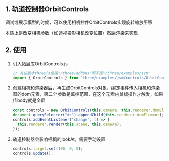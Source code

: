 ## 1. 轨道控制器OrbitControls

调试或展示模型的时候，可以使用相机控件OrbitControls实现旋转缩放平移

本质上是改变相机参数（如透视投影相机改变位置）然后渲染来实现

## 2. 使用

1. 引入拓展库OrbitControls.js

   ```js
   // 有些版本threejs使用"/three/addons"而不是"/three/examples/jsm"
   import { OrbitControls } from "three/examples/jsm/controls/OrbitControls";
   ```

2. 创建相机和渲染器后，再生成OrbitControls对象，绑定事件传入相机和渲染器的dom元素，第二个参数是监控范围，在这个元素内鼠标操作才触发，如果传body就是全屏

   ```js
   const controls = new OrbitControls(this.camera, this.renderer.domElement);
   document.querySelector("#c").appendChild(this.renderer.domElement);
   controls.addEventListener("change", () => {
     this.renderer.render(this.scene, this.camera);
   });
   ```

3. 轨道控制器会影响相机的lookAt，需要手动设置

   ```js
   controls.target.set(100, 0, 0);
   controls.update();
   ```

   